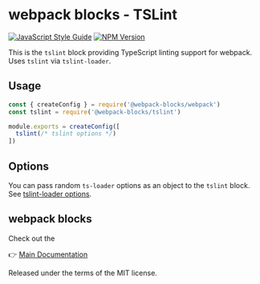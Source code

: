# webpack blocks - TSLint

[![JavaScript Style Guide](https://img.shields.io/badge/code%20style-standard-brightgreen.svg)](http://standardjs.com/)
[![NPM Version](https://img.shields.io/npm/v/@webpack-blocks/tslint.svg)](https://www.npmjs.com/package/@webpack-blocks/tslint)

This is the `tslint` block providing TypeScript linting support for webpack. Uses `tslint` via `tslint-loader`.


## Usage

```js
const { createConfig } = require('@webpack-blocks/webpack')
const tslint = require('@webpack-blocks/tslint')

module.exports = createConfig([
  tslint(/* tslint options */)
])
```

## Options

You can pass random `ts-loader` options as an object to the `tslint` block. See [tslint-loader options](https://github.com/wbuchwalter/tslint-loader#usage).


## webpack blocks

Check out the

👉 [Main Documentation](https://github.com/andywer/webpack-blocks)

Released under the terms of the MIT license.

